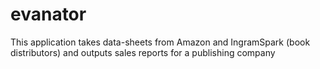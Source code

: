 # evanator
This application takes data-sheets from Amazon and IngramSpark (book distributors) and outputs sales reports for a publishing company
